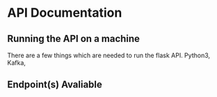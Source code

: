 # API Documentation

## Running the API on a machine

There are a few things which are needed to run the flask API.
Python3, Kafka,

## Endpoint(s) Avaliable
